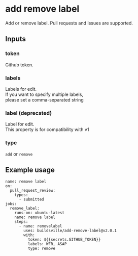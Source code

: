 # add remove label
Add or remove label.
Pull requests and Issues are supported.
## Inputs
### token
Github token.

### labels
Labels for edit.  
If you want to specify multiple labels,  
please set a comma-separated string

### label (deprecated)
Label for edit.  
This property is for compatibility with v1

### type
`add` or `remove`

## Example usage
```
name: remove label
on:
  pull_request_review:
    types:
      - submitted
jobs:
  remove_label:
    runs-on: ubuntu-latest
    name: remove label
    steps:
      - name: removelabel
        uses: buildsville/add-remove-label@v2.0.1
        with:
          token: ${{secrets.GITHUB_TOKEN}}
          labels: WFR, ASAP
          type: remove
```
